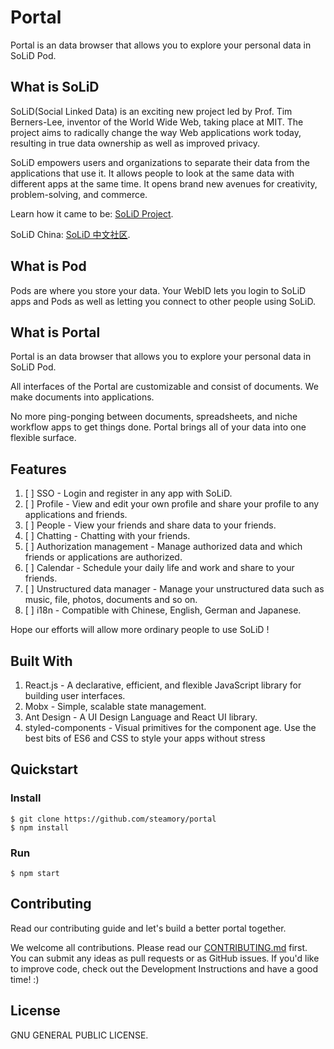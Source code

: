# Portal

Portal is an data browser that allows you to explore your personal data in SoLiD Pod.

## What is SoLiD

SoLiD(Social Linked Data) is an exciting new project led by Prof. Tim Berners-Lee, inventor of the World Wide Web, taking place at MIT. The project aims to radically change the way Web applications work today, resulting in true data ownership as well as improved privacy.

SoLiD empowers users and organizations to separate their data from the applications that use it. It allows people to look at the same data with different apps at the same time. It opens brand new avenues for creativity, problem-solving, and commerce.

Learn how it came to be: [SoLiD Project](https://solidproject.org/).

SoLiD China: [SoLiD 中文社区](https://learnsolid.cn).

## What is Pod

Pods are where you store your data. Your WebID lets you login to SoLiD apps and Pods as well as letting you connect to other people using SoLiD.

## What is Portal

Portal is an data browser that allows you to explore your personal data in SoLiD Pod.

All interfaces of the Portal are customizable and consist of documents. We make documents into applications.

No more ping-ponging between documents, spreadsheets, and niche workflow apps to get things done. Portal brings all of your data into one flexible surface.

## Features

1. [ ] SSO - Login and register in any app with SoLiD.
1. [ ] Profile - View and edit your own profile and share your profile to any applications and friends.
1. [ ] People - View your friends and share data to your friends.
1. [ ] Chatting - Chatting with your friends.
1. [ ] Authorization management - Manage authorized data and which friends or applications are authorized.
1. [ ] Calendar - Schedule your daily life and work and share to your friends.
1. [ ] Unstructured data manager - Manage your unstructured data such as music, file, photos, documents and so on.
1. [ ] i18n - Compatible with Chinese, English, German and Japanese.

Hope our efforts will allow more ordinary people to use SoLiD !

## Built With

1. React.js - A declarative, efficient, and flexible JavaScript library for building user interfaces.
1. Mobx - Simple, scalable state management.
1. Ant Design - A UI Design Language and React UI library.
1. styled-components - Visual primitives for the component age. Use the best bits of ES6 and CSS to style your apps without stress

## Quickstart

### Install

```shell
$ git clone https://github.com/steamory/portal
$ npm install
```

### Run

```shell
$ npm start
```

## Contributing

Read our contributing guide and let's build a better portal together.

We welcome all contributions. Please read our [CONTRIBUTING.md](https://github.com/steamory/portal/blob/master/CONTRIBUTING.md) first. You can submit any ideas as pull requests or as GitHub issues. If you'd like to improve code, check out the Development Instructions and have a good time! :)

## License

GNU GENERAL PUBLIC LICENSE.
